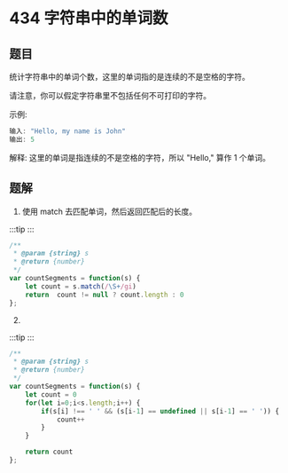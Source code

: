 # 434 字符串中的单词数

## 题目
统计字符串中的单词个数，这里的单词指的是连续的不是空格的字符。

请注意，你可以假定字符串里不包括任何不可打印的字符。

示例:

```js
输入: "Hello, my name is John"
输出: 5
```
解释: 这里的单词是指连续的不是空格的字符，所以 "Hello," 算作 1 个单词。

## 题解

1. 使用 match 去匹配单词，然后返回匹配后的长度。

:::tip
<runtime :list="[88, 24.63, 37, 22.59]" />
:::

```js
/**
 * @param {string} s
 * @return {number}
 */
var countSegments = function(s) {
    let count = s.match(/\S+/gi)
    return  count != null ? count.length : 0
};
```

<situation>
    <template v-slot:time>
        `O(n)`，使用 match 方法进行查找
    </template>
    <template v-slot:space>
        `O(n)`，使用了一个变量来保存匹配到的单词
    </template>
    <template v-slot:good>
        s 为空或者单词数量较少
    </template>
    <template v-slot:bad>
        s 比较长
    </template>
</situation>

2. 

:::tip
<runtime :list="[80, 56.68, 37.1, 18.27]" />
:::

```js
/**
 * @param {string} s
 * @return {number}
 */
var countSegments = function(s) {
    let count = 0
    for(let i=0;i<s.length;i++) {
        if(s[i] !== ' ' && (s[i-1] == undefined || s[i-1] == ' ')) {
            count++
        }
    }

    return count
};
```

<situation>
    <template v-slot:time>
        `O(n)`，使用 for 循环进行遍历
    </template>
    <template v-slot:space>
        `O(1)`，使用了一个变量来保存单词的个数
    </template>
    <template v-slot:good>
    </template>
    <template v-slot:bad>
    </template>
</situation>